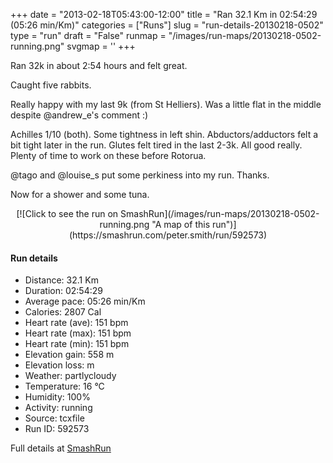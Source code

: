+++
date = "2013-02-18T05:43:00-12:00"
title = "Ran 32.1 Km in 02:54:29 (05:26 min/Km)"
categories = ["Runs"]
slug = "run-details-20130218-0502"
type = "run"
draft = "False"
runmap = "/images/run-maps/20130218-0502-running.png"
svgmap = '<polyline points="30 57, 31 56, 31 55, 28 54, 26 55, 20 59, 15 61, 14 60, 14 59, 14 59, 12 58, 11 57, 8 58, 8 58, 5 57, 5 57, 4 55, 0 52, 2 50, 4 50, 4 50, 9 48, 9 48, 11 46, 16 45, 15 40, 16 39, 17 38, 18 38, 17 41, 19 42, 20 43, 24 45, 25 45, 25 44, 25 44, 27 41, 29 39, 29 39, 30 40, 28 41, 27 42, 34 44, 40 45, 43 47, 46 47, 53 47, 57 50, 59 51, 62 51, 65 50, 66 49, 69 50, 70 50, 72 48, 71 47, 71 46, 75 46, 76 45, 79 46, 80 47, 82 48, 83 48, 85 47, 89 49, 92 49, 93 50, 95 49, 98 50, 100 49, 98 49, 97 49, 95 49, 92 49, 90 49, 85 47, 84 47, 81 47, 80 47, 79 46, 76 45, 74 46, 71 46, 71 46, 71 47, 72 48, 71 49, 69 50, 66 49, 65 50, 62 51, 59 51, 56 50, 53 48, 49 47, 47 47, 46 49, 44 48, 43 48, 42 49">'
+++

Ran 32k in about 2:54 hours and felt great. 

Caught five rabbits. 

Really happy with my last 9k (from St Helliers). Was a little flat in the middle despite @andrew_e's comment :)

Achilles 1/10 (both). Some tightness in left shin. Abductors/adductors felt a bit tight later in the run. Glutes felt tired in the last 2-3k.  All good really. Plenty of time to work on these before Rotorua.  

@tago and @louise_s put some perkiness into my run. Thanks. 

Now for a shower and some tuna. 



<!--more-->

<center>
[![Click to see the run on SmashRun](/images/run-maps/20130218-0502-running.png "A map of this run")](https://smashrun.com/peter.smith/run/592573)
</center>

#### Run details

* Distance: 32.1 Km
* Duration: 02:54:29
* Average pace: 05:26 min/Km
* Calories: 2807 Cal
* Heart rate (ave): 151 bpm
* Heart rate (max): 151 bpm
* Heart rate (min): 151 bpm
* Elevation gain: 558 m
* Elevation loss:  m
* Weather: partlycloudy
* Temperature: 16 &deg;C
* Humidity: 100%
* Activity: running
* Source: tcxfile
* Run ID: 592573

Full details at [SmashRun](https://smashrun.com/peter.smith/run/592573)